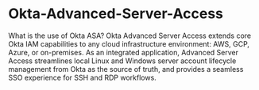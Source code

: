# Okta-Advanced-Server-Access

What is the use of Okta ASA?
Okta Advanced Server Access extends core Okta IAM capabilities to any cloud infrastructure environment: AWS, GCP, Azure, or on-premises.
As an integrated application, Advanced Server Access streamlines local Linux and Windows server account lifecycle management from Okta as the source of truth,
and provides a seamless SSO experience for SSH and RDP workflows.
